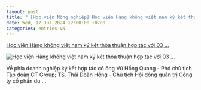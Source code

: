 ```yaml
---
layout: post
title: " [Học viện Nông nghiệp] Học viện Hàng không việt nam ký kết thỏa thuận hợp tác với 03 ..."
date: Wed, 17 Jul 2024 12:00:00 +0700
categories: entries VN
---
```

[Học viện Hàng không việt nam ký kết thỏa thuận hợp tác với 03 ...](https://vaa.edu.vn/hoc-vien-hang-khong-viet-nam-ky-ket-thoa-thuan-hop-tac-voi-03-doanh-nghiep-lon/)

![Học viện Hàng không việt nam ký kết thỏa thuận hợp tác với 03 ...](https://vaa.edu.vn/datafiles/setone/thumb_1721120065_IMG_0179.JPG)

Về phía doanh nghiệp ký kết hợp tác có ông Vũ Hồng Quang - Phó chủ tịch Tập đoàn CT Group; TS. Thái Doãn Hồng - Chủ tịch Hội đồng quản trị Công ty cổ phần du ...

